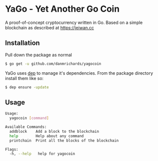 # YaGo - Yet Another Go Coin
A proof-of-concept cryptocurrency written in Go.
Based on a simple blockchain as described at https://jeiwan.cc

## Installation
Pull down the package as normal
```bash
$ go get -u github.com/danmrichards/yagocoin
```

YaGo uses [dep](https://github.com/golang/dep) to manage it's dependencies. From the package directory install
them like so:
```bash
$ dep ensure -update
```

## Usage
```bash
Usage:
  yagocoin [command]

Available Commands:
  addblock    Add a block to the blockchain
  help        Help about any command
  printchain  Print all the blocks of the blockchain

Flags:
  -h, --help   help for yagocoin
```